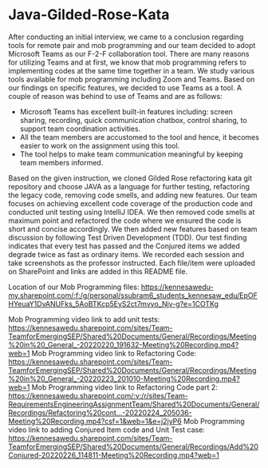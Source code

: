 # Java-Gilded-Rose-Kata

After conducting an initial interview, we came to a conclusion regarding tools for remote pair and mob programming and our team decided to adopt Microsoft Teams as our F-2-F collaboration tool. There are many reasons for utilizing Teams and at first, we know that mob programming refers to implementing codes at the same time together in a team. We study various tools available for mob programming including Zoom and Teams. Based on our findings on specific features, we decided to use Teams as a tool. A couple of reason was behind to use of Teams and are as follows:
- Microsoft Teams has excellent built-in features including: screen sharing, recording, quick communication chatbox, control sharing, to support team coordination activities.
- All the team members are accustomed to the tool and hence, it becomes easier to work on the assignment using this tool.
- The tool helps to make team communication meaningful by keeping team members informed.

Based on the given instruction, we cloned Gilded Rose refactoring kata git repository and choose JAVA as a language for further testing, refactoring the legacy code, removing code smells, and adding new features. Our team focuses on achieving excellent code coverage of the production code and conducted unit testing using IntelliJ IDEA. We then removed code smells at maximum point and refactored the code where we ensured the code is short and concise accordingly. We then added new features based on team discussion by following Test Driven Development (TDD). Our test finding indicates that every test has passed and the Conjured items we added degrade twice as fast as ordinary items. We recorded each session and take screenshots as the professor instructed. Each file/item were uploaded on SharePoint and links are added in this README file.


Location of our Mob Programming files:
https://kennesawedu-my.sharepoint.com/:f:/g/personal/ssubram6_students_kennesaw_edu/EpOFHYeuaY1DvANUFks_5AoBTKcp5EyS2ct7mvvo_Njv-g?e=1COTKg

Mob Programming video link to add unit tests: 
https://kennesawedu.sharepoint.com/sites/Team-TeamforEmergingSEP/Shared%20Documents/General/Recordings/Meeting%20in%20_General_-20220220_191632-Meeting%20Recording.mp4?web=1 
Mob Programming video link to Refactoring Code:
https://kennesawedu.sharepoint.com/sites/Team-TeamforEmergingSEP/Shared%20Documents/General/Recordings/Meeting%20in%20_General_-20220223_201010-Meeting%20Recording.mp4?web=1
Mob Programming video link to Refactoring Code part 2:
https://kennesawedu.sharepoint.com/:v:/r/sites/Team-RequirementsEngineeringAssignmentTeam/Shared%20Documents/General/Recordings/Refactoring%20cont...-20220224_205036-Meeting%20Recording.mp4?csf=1&web=1&e=j2jyP6
Mob Programming video link to adding Conjured Item code and Unit Test case:
https://kennesawedu.sharepoint.com/sites/Team-TeamforEmergingSEP/Shared%20Documents/General/Recordings/Add%20Conjured-20220226_114811-Meeting%20Recording.mp4?web=1

